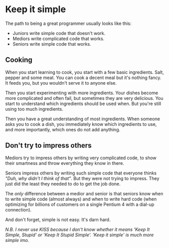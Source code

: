 # Keep it simple

The path to being a great programmer usually looks like this:

* Juniors write simple code that doesn't work.
* Mediors write complicated code that works.
* Seniors write simple code that works.

## Cooking

When you start learning to cook, you start with a few basic ingredients. Salt, pepper and some meat. You can cook a decent meal but it's nothing fancy. It feeds you, but you wouldn't serve it to anyone else.

Then you start experimenting with more ingredients. Your dishes become more complicated and often fail, but sometimes they are very delicious. You start to understand which ingredients should be used when. But you're still using too much ingredients.

Then you have a great understanding of most ingredients. When someone asks you to cook a dish, you immediately know which ingredients to use, and more importantly, which ones do not add anything.

## Don't try to impress others

Mediors try to impress others by writing very complicated code, to show their smartness and throw everything they know in there.

Seniors impress others by writing such simple code that everyone thinks _"Duh, why didn't I think of that"_. But they were not trying to impress. They just did the least they needed to do to get the job done.

The _only_ difference between a medior and senior is that seniors know when to write simple code (almost always) and when to write hard code (when optimizing for billions of customers on a single Pentium 4 with a dial-up connection).

And don't forget, simple is not easy. It's darn hard.

_N.B. I never use KISS because I don't know whether it means 'Keep It Simple, Stupid' or 'Keep It Stupid Simple'. 'Keep it simple' is much more simple imo._
